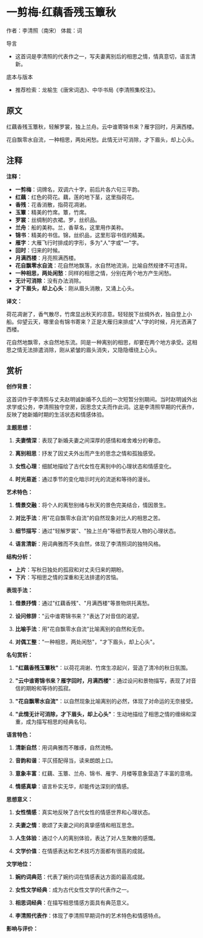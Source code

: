 <!--
 * @Author: ylmzfun ylmzfun@163.com
 * @Date: 2025-10-04 07:38:51
 * @LastEditors: ylmzfun ylmzfun@163.com
 * @LastEditTime: 2025-10-04 07:38:51
 * @FilePath: /Users/ylmzfun/Documents/study/note/poetry/诗词/词/一剪梅.md
 * @Description: 古文辞章汇编 - 传承中华文化经典
-->
# 一剪梅·红藕香残玉簟秋

作者：李清照（南宋）
体裁：词

导言
- 这首词是李清照的代表作之一，写夫妻离别后的相思之情，情真意切，语言清新。

底本与版本
- 推荐检索：龙榆生《唐宋词选》、中华书局《李清照集校注》。

## 原文

红藕香残玉簟秋，轻解罗裳，独上兰舟。云中谁寄锦书来？雁字回时，月满西楼。

花自飘零水自流，一种相思，两处闲愁。此情无计可消除，才下眉头，却上心头。

## 注释

**注释：**

- **一剪梅**：词牌名，双调六十字，前后片各六句三平韵。
- **红藕**：红色的荷花。藕，莲的地下茎，这里指荷花。
- **香残**：花香消散，指荷花凋谢。
- **玉簟**：精美的竹席。簟，竹席。
- **罗裳**：丝绸制的衣裙。罗，丝织品。
- **兰舟**：船的美称。兰，香草名，这里用作美称。
- **锦书**：精美的书信。锦，丝织品，这里形容书信的精美。
- **雁字**：大雁飞行时排成的字形，多为"人"字或"一"字。
- **回时**：归来的时候。
- **月满西楼**：月亮照满西楼。
- **花自飘零水自流**：花自然地飘落，水自然地流淌，比喻自然规律不可违背。
- **一种相思，两处闲愁**：同样的相思之情，分别在两个地方产生闲愁。
- **无计可消除**：没有办法消除。
- **才下眉头，却上心头**：刚从眉头消散，又涌上心头。

**译文：**

荷花凋谢了，香气散尽，竹席显出秋天的凉意。轻轻脱下丝绸外衣，独自登上小船。仰望云天，哪里会有锦书寄来？正是大雁归来排成"人"字的时候，月光洒满了西楼。

花自然地飘零，水自然地东流。同是一种离别的相思，却要在两个地方承受。这相思之情无法排遣消除，刚从紧皱的眉头消失，又隐隐缠绕上心头。

## 赏析

**创作背景：**

这首词作于李清照与丈夫赵明诚新婚不久后的一次短暂分别期间。当时赵明诚外出求学或公务，李清照独守空房，因思念丈夫而作此词。这是李清照早期的代表作，反映了她新婚时期的生活状态和情感体验。

**主题思想：**

1. **夫妻情深**：表现了新婚夫妻之间深厚的感情和难舍难分的眷恋。

2. **离别相思**：抒发了因丈夫外出而产生的思念之情和孤独感受。

3. **女性心理**：细腻地描绘了古代女性在离别中的心理状态和情感变化。

4. **时光易逝**：通过季节的变化暗示时光的流逝和等待的漫长。

**艺术特色：**

1. **情景交融**：将个人的离愁别绪与秋天的景色完美结合，情因景生。

2. **对比手法**：用"花自飘零水自流"的自然现象对比人的相思之苦。

3. **细节描写**：通过"轻解罗裳"、"独上兰舟"等细节表现人物的心理状态。

4. **语言清新**：用词典雅而不失自然，体现了李清照词的独特风格。

**结构分析：**

- **上片**：写秋日独处的孤寂和对丈夫归来的期盼。
- **下片**：写相思之情的深重和无法排遣的苦恼。

**表现手法：**

1. **借景抒情**：通过"红藕香残"、"月满西楼"等景物烘托离愁。

2. **设问修辞**："云中谁寄锦书来？"表达了对音信的渴望。

3. **比喻手法**：用"花自飘零水自流"比喻离别的自然和无奈。

4. **对偶工整**："一种相思，两处闲愁"，"才下眉头，却上心头"。

**名句赏析：**

1. **"红藕香残玉簟秋"**：以荷花凋谢、竹席生凉起兴，营造了清冷的秋日氛围。

2. **"云中谁寄锦书来？雁字回时，月满西楼"**：通过设问和景物描写，表现了对音信的期盼和等待的孤寂。

3. **"花自飘零水自流"**：以自然现象比喻离别的必然，体现了对命运的无奈接受。

4. **"此情无计可消除，才下眉头，却上心头"**：生动地描绘了相思之情的缠绵和深重，成为描写相思的经典名句。

**语言特色：**

1. **清新自然**：用词典雅而不雕琢，自然流畅。

2. **音韵和谐**：平仄搭配得当，读来朗朗上口。

3. **意象丰富**：红藕、玉簟、兰舟、锦书、雁字、月楼等意象营造了丰富的意境。

4. **情感真挚**：语言朴实无华，却能传达深刻的情感。

**思想意义：**

1. **女性情感**：真实地反映了古代女性的情感世界和心理状态。

2. **夫妻之情**：歌颂了夫妻之间的真挚感情和相互思念。

3. **人生体验**：通过个人的离别体验，表达了对人生聚散的感慨。

4. **文学价值**：在情感表达和艺术技巧方面都有很高的成就。

**文学地位：**

1. **婉约词典范**：代表了婉约词在情感表达方面的最高成就。

2. **女性文学经典**：成为古代女性文学的代表作之一。

3. **相思词经典**：在描写相思情感方面具有典范意义。

4. **李清照代表作**：体现了李清照早期词作的艺术特色和情感特点。

**影响与评价：**

